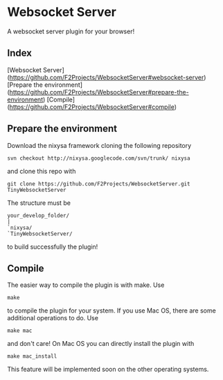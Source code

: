 Websocket Server
=========================
A websocket server plugin for your browser!

Index
-----

[Websocket Server] (https://github.com/F2Projects/WebsocketServer#websocket-server)
	[Prepare the environment] (https://github.com/F2Projects/WebsocketServer#prepare-the-environment)
	[Compile] (https://github.com/F2Projects/WebsocketServer#compile)

Prepare the environment
-----------------------
Download the nixysa framework cloning the following repository

	svn checkout http://nixysa.googlecode.com/svn/trunk/ nixysa

and clone this repo with
	
	git clone https://github.com/F2Projects/WebsocketServer.git TinyWebsocketServer

The structure must be 
	
	your_develop_folder/
	|
	`nixysa/
	`TinyWebsocketServer/

to build successfully the plugin!

Compile
------
The easier way to compile the plugin is with make. 
Use

	make

to compile the plugin for your system. If you use Mac OS, there are some additional operations to do. Use 

	make mac

and don't care! On Mac OS you can directly install the plugin with

	make mac_install

This feature will be implemented soon on the other operating systems.
